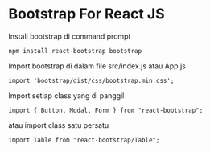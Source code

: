 # Bootstrap For React JS

Install bootstrap di command prompt

```
npm install react-bootstrap bootstrap
```

Import bootstrap di dalam file src/index.js atau App.js

```
import 'bootstrap/dist/css/bootstrap.min.css';
```

Import setiap class yang di panggil

```
import { Button, Modal, Form } from "react-bootstrap";
```
atau import class satu persatu

```
import Table from "react-bootstrap/Table";
```

